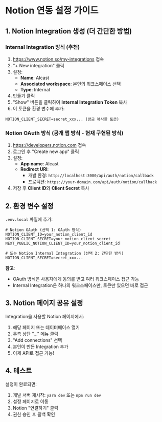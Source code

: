 # Notion 연동 설정 가이드

## 1. Notion Integration 생성 (더 간단한 방법)

### Internal Integration 방식 (추천)

1. https://www.notion.so/my-integrations 접속
2. "+ New integration" 클릭
3. 설정:
   - **Name**: AIcast
   - **Associated workspace**: 본인의 워크스페이스 선택
   - **Type**: Internal
4. 만들기 클릭
5. "Show" 버튼을 클릭하여 **Internal Integration Token** 복사
6. 이 토큰을 환경 변수에 추가:

```env
NOTION_CLIENT_SECRET=secret_xxx... (방금 복사한 토큰)
```

### Notion OAuth 방식 (공개 앱 방식 - 현재 구현된 방식)

1. https://developers.notion.com 접속
2. 로그인 후 "Create new app" 클릭
3. 설정:
   - **App name**: AIcast
   - **Redirect URI**: 
     - 개발 환경: `http://localhost:3000/api/auth/notion/callback`
     - 프로덕션: `https://your-domain.com/api/auth/notion/callback`
4. 저장 후 **Client ID**와 **Client Secret** 복사

## 2. 환경 변수 설정

`.env.local` 파일에 추가:

```env
# Notion OAuth (선택 1: OAuth 방식)
NOTION_CLIENT_ID=your_notion_client_id
NOTION_CLIENT_SECRET=your_notion_client_secret
NEXT_PUBLIC_NOTION_CLIENT_ID=your_notion_client_id

# 또는 Notion Internal Integration (선택 2: 간단한 방식)
NOTION_CLIENT_SECRET=secret_xxx...
```

**참고**: 
- OAuth 방식은 사용자에게 동의를 받고 여러 워크스페이스 접근 가능
- Internal Integration은 하나의 워크스페이스만, 토큰만 있으면 바로 접근

## 3. Notion 페이지 공유 설정

Integration을 사용할 Notion 페이지에서:

1. 해당 페이지 또는 데이터베이스 열기
2. 우측 상단 "..." 메뉴 클릭
3. "Add connections" 선택
4. 본인이 만든 Integration 추가
5. 이제 API로 접근 가능!

## 4. 테스트

설정이 완료되면:
1. 개발 서버 재시작: `yarn dev` 또는 `npm run dev`
2. 설정 페이지로 이동
3. Notion "연결하기" 클릭
4. 권한 승인 후 콜백 확인

